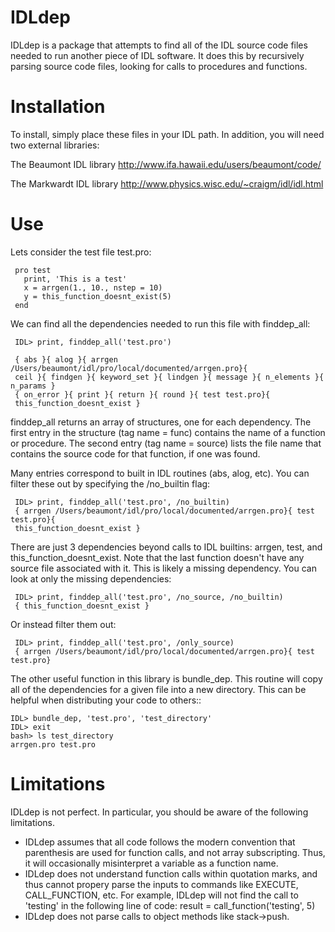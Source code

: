 IDLdep
======

IDLdep is a package that attempts to find all of the IDL source code
files needed to run another piece of IDL software. It does this by
recursively parsing source code files, looking for calls to procedures
and functions.

Installation
============

To install, simply place these files in your IDL path. In addition,
you will need two external libraries:

The Beaumont IDL library
http://www.ifa.hawaii.edu/users/beaumont/code/

The Markwardt IDL library
http://www.physics.wisc.edu/~craigm/idl/idl.html


Use
=====
Lets consider the test file test.pro:

     pro test
       print, 'This is a test'
       x = arrgen(1., 10., nstep = 10)
       y = this_function_doesnt_exist(5)
     end

We can find all the dependencies needed to run this file with finddep_all:

     IDL> print, finddep_all('test.pro')

     { abs }{ alog }{ arrgen /Users/beaumont/idl/pro/local/documented/arrgen.pro}{
     ceil }{ findgen }{ keyword_set }{ lindgen }{ message }{ n_elements }{ n_params }
     { on_error }{ print }{ return }{ round }{ test test.pro}{
     this_function_doesnt_exist }

finddep_all returns an array of structures, one for each
dependency. The first entry in the structure (tag name = func)
contains the name of a function or procedure. The second entry (tag
name = source) lists the file name that contains the source code for
that function, if one was found.

Many entries correspond to built in IDL routines (abs, alog, etc). You can filter these out
by specifying the /no_builtin flag:

     IDL> print, finddep_all('test.pro', /no_builtin)
     { arrgen /Users/beaumont/idl/pro/local/documented/arrgen.pro}{ test test.pro}{
     this_function_doesnt_exist }

There are just 3 dependencies beyond calls to IDL builtins: arrgen,
test, and this_function_doesnt_exist. Note that the last function
doesn't have any source file associated with it. This is likely a
missing dependency. You can look at only the missing dependencies:
	
     IDL> print, finddep_all('test.pro', /no_source, /no_builtin)
     { this_function_doesnt_exist }

Or instead filter them out:

     IDL> print, finddep_all('test.pro', /only_source)
     { arrgen /Users/beaumont/idl/pro/local/documented/arrgen.pro}{ test test.pro}


The other useful function in this library is bundle_dep. This routine
will copy all of the dependencies for a given file into a new directory. This
can be helpful when distributing your code to others::

    IDL> bundle_dep, 'test.pro', 'test_directory'
    IDL> exit
    bash> ls test_directory
    arrgen.pro test.pro

Limitations
===========
IDLdep is not perfect. In particular, you should be aware of the following limitations.

- IDLdep assumes that all code follows the modern convention that
  parenthesis are used for function calls, and not array
  subscripting. Thus, it will occasionally misinterpret a variable as
  a function name.
- IDLdep does not understand function calls within quotation marks,
  and thus cannot propery parse the inputs to commands like EXECUTE,
  CALL_FUNCTION, etc. For example, IDLdep will not find the call to
  'testing' in the following line of code: result = call_function('testing', 5)
- IDLdep does not parse calls to object methods like stack->push.
